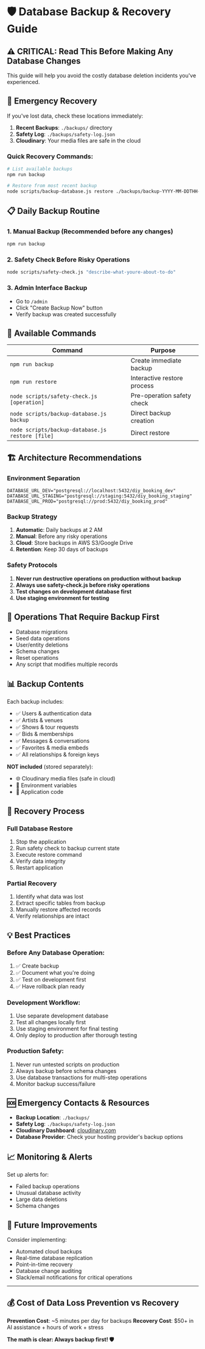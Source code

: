 # 🛡️ Database Backup & Recovery Guide

## ⚠️ **CRITICAL: Read This Before Making Any Database Changes**

This guide will help you avoid the costly database deletion incidents you've experienced.

## 🚨 **Emergency Recovery**

If you've lost data, check these locations immediately:

1. **Recent Backups**: `./backups/` directory
2. **Safety Log**: `./backups/safety-log.json` 
3. **Cloudinary**: Your media files are safe in the cloud

### Quick Recovery Commands:
```bash
# List available backups
npm run backup

# Restore from most recent backup
node scripts/backup-database.js restore ./backups/backup-YYYY-MM-DDTHH-MM-SS-sssZ.json
```

## 📋 **Daily Backup Routine**

### 1. **Manual Backup (Recommended before any changes)**
```bash
npm run backup
```

### 2. **Safety Check Before Risky Operations**
```bash
node scripts/safety-check.js "describe-what-youre-about-to-do"
```

### 3. **Admin Interface Backup**
- Go to `/admin`
- Click "Create Backup Now" button
- Verify backup was created successfully

## 🔧 **Available Commands**

| Command | Purpose |
|---------|---------|
| `npm run backup` | Create immediate backup |
| `npm run restore` | Interactive restore process |
| `node scripts/safety-check.js [operation]` | Pre-operation safety check |
| `node scripts/backup-database.js backup` | Direct backup creation |
| `node scripts/backup-database.js restore [file]` | Direct restore |

## 🏗️ **Architecture Recommendations**

### **Environment Separation**
```
DATABASE_URL_DEV="postgresql://localhost:5432/diy_booking_dev"
DATABASE_URL_STAGING="postgresql://staging:5432/diy_booking_staging"  
DATABASE_URL_PROD="postgresql://prod:5432/diy_booking_prod"
```

### **Backup Strategy**
1. **Automatic**: Daily backups at 2 AM
2. **Manual**: Before any risky operations
3. **Cloud**: Store backups in AWS S3/Google Drive
4. **Retention**: Keep 30 days of backups

### **Safety Protocols**
1. **Never run destructive operations on production without backup**
2. **Always use safety-check.js before risky operations**
3. **Test changes on development database first**
4. **Use staging environment for testing**

## 🚫 **Operations That Require Backup First**

- Database migrations
- Seed data operations
- User/entity deletions
- Schema changes
- Reset operations
- Any script that modifies multiple records

## 📊 **Backup Contents**

Each backup includes:
- ✅ Users & authentication data
- ✅ Artists & venues
- ✅ Shows & tour requests
- ✅ Bids & memberships
- ✅ Messages & conversations
- ✅ Favorites & media embeds
- ✅ All relationships & foreign keys

**NOT included** (stored separately):
- 🌐 Cloudinary media files (safe in cloud)
- 🔐 Environment variables
- 📁 Application code

## 🔄 **Recovery Process**

### **Full Database Restore**
1. Stop the application
2. Run safety check to backup current state
3. Execute restore command
4. Verify data integrity
5. Restart application

### **Partial Recovery**
1. Identify what data was lost
2. Extract specific tables from backup
3. Manually restore affected records
4. Verify relationships are intact

## 💡 **Best Practices**

### **Before Any Database Operation:**
1. ✅ Create backup
2. ✅ Document what you're doing
3. ✅ Test on development first
4. ✅ Have rollback plan ready

### **Development Workflow:**
1. Use separate development database
2. Test all changes locally first
3. Use staging environment for final testing
4. Only deploy to production after thorough testing

### **Production Safety:**
1. Never run untested scripts on production
2. Always backup before schema changes
3. Use database transactions for multi-step operations
4. Monitor backup success/failure

## 🆘 **Emergency Contacts & Resources**

- **Backup Location**: `./backups/`
- **Safety Log**: `./backups/safety-log.json`
- **Cloudinary Dashboard**: [cloudinary.com](https://cloudinary.com)
- **Database Provider**: Check your hosting provider's backup options

## 📈 **Monitoring & Alerts**

Set up alerts for:
- Failed backup operations
- Unusual database activity
- Large data deletions
- Schema changes

## 🔮 **Future Improvements**

Consider implementing:
- Automated cloud backups
- Real-time database replication
- Point-in-time recovery
- Database change auditing
- Slack/email notifications for critical operations

---

## 💰 **Cost of Data Loss Prevention vs Recovery**

**Prevention Cost**: ~5 minutes per day for backups
**Recovery Cost**: $50+ in AI assistance + hours of work + stress

**The math is clear: Always backup first! 🛡️** 